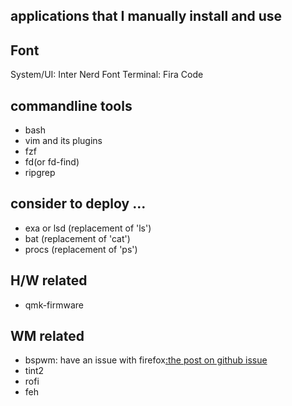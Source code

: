 ## applications that I manually install and use

Font
---
System/UI: Inter Nerd Font
Terminal: Fira Code

commandline tools
---
- bash
- vim and its plugins
- fzf
- fd(or fd-find)
- ripgrep

consider to deploy ...
---
- exa or lsd (replacement of 'ls')
- bat (replacement of 'cat')
- procs (replacement of 'ps')

H/W related
---
- qmk-firmware

WM related
---
- bspwm: have an issue with firefox[:the post on github issue](https://github.com/baskerville/bspwm/issues/1015)
- tint2
- rofi
- feh
